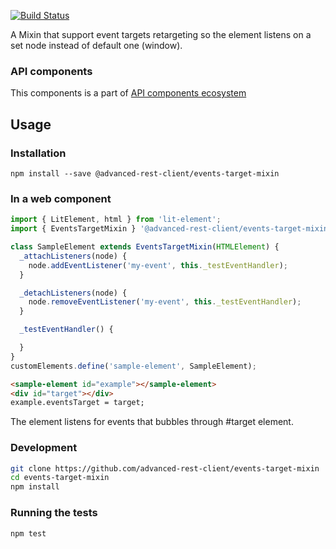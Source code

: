 [![Build Status](https://travis-ci.org/advanced-rest-client/events-target-mixin.svg?branch=stage)](https://travis-ci.org/advanced-rest-client/events-target-mixin)

A Mixin that support event targets retargeting so the element listens on a set node instead of default one (window).

### API components

This components is a part of [API components ecosystem](https://elements.advancedrestclient.com/)

## Usage

### Installation
```
npm install --save @advanced-rest-client/events-target-mixin
```

### In a web component

```js
import { LitElement, html } from 'lit-element';
import { EventsTargetMixin } '@advanced-rest-client/events-target-mixin/events-target-mixin.js';

class SampleElement extends EventsTargetMixin(HTMLElement) {
  _attachListeners(node) {
    node.addEventListener('my-event', this._testEventHandler);
  }

  _detachListeners(node) {
    node.removeEventListener('my-event', this._testEventHandler);
  }

  _testEventHandler() {

  }
}
customElements.define('sample-element', SampleElement);
```

```html
<sample-element id="example"></sample-element>
<div id="target"></div>
example.eventsTarget = target;
```

The element listens for events that bubbles through #target element.

### Development

```sh
git clone https://github.com/advanced-rest-client/events-target-mixin
cd events-target-mixin
npm install
```

### Running the tests
```sh
npm test
```
